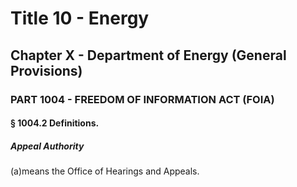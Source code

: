 
# Title 10 - Energy
## Chapter X - Department of Energy (General Provisions)
### PART 1004 - FREEDOM OF INFORMATION ACT (FOIA)
#### § 1004.2 Definitions.
##### Appeal Authority

(a)means the Office of Hearings and Appeals.

